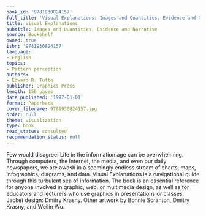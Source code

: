 ```yaml
---
book_id: '9781930824157'
full_title: 'Visual Explanations: Images and Quantities, Evidence and Narrative'
title: Visual Explanations
subtitle: Images and Quantities, Evidence and Narrative
source: Bookshelf
owned: true
isbn: '9781930824157'
language:
- English
topics:
- Pattern perception
authors:
- Edward R. Tufte
publisher: Graphics Press
length: 156 pages
date_published: '1997-01-01'
format: Paperback
cover_filename: 9781930824157.jpg
order: null
theme: visualization
type: book
read_status: consulted
recommendation_status: null
---
```

Few would disagree: Life in the information age can be overwhelming. Through computers, the Internet, the media, and even our daily newspapers, we are awash in a seemingly endless stream of charts, maps, infographics, diagrams, and data. Visual Explanations is a navigational guide through this turbulent sea of information. The book is an essential reference for anyone involved in graphic, web, or multimedia design, as well as for educators and lecturers who use graphics in presentations or classes.
Jacket design: Dmitry Krasny.
Other artwork by Bonnie Scranton, Dmitry Krasny, and Weilin Wu.
